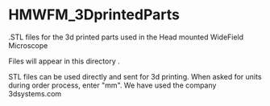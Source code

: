 # HMWFM_3DprintedParts
.STL files for the 3d printed parts used in the Head mounted WideField Microscope

Files will appear in this directory .

STL files can be used directly and sent for 3d printing. When asked for units during order process, enter "mm".
We have used the company 3dsystems.com
